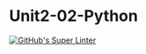 # Unit2-02-Python

[![GitHub's Super Linter](https://github.com/Ethan-Prieur1/ICS3U-Unit2-02-Python/workflows/GitHub's%20Super%20Linter/badge.svg)](https://github.com/Ethan-Prieur1/ICS3U-Unit2-02-Python/actions)
